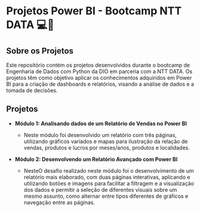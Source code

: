# Projetos Power BI - Bootcamp NTT DATA 💻🚀

## Sobre os Projetos
Este repositório contém os projetos desenvolvidos durante o bootcamp de Engenharia de Dados com Python da DIO em parceria com a NTT DATA. Os projetos têm como objetivo aplicar os conhecimentos adquiridos em Power BI para a criação de dashboards e relatórios, visando a análise de dados e a tomada de decisões.

## Projetos

* **Módulo 1: Analisando dados de um Relatório de Vendas no Power BI**

    * Neste módulo foi desenvolvido um relatório com três páginas, utilizando gráficos variados e mapas para ilustração da relação de vendas, produtos e lucros por meses/anos, produtos e localidades.

* **Módulo 2: Desenvolvendo um Relatório Avançado com Power BI**

    * NesteO desafio realizado neste módulo foi o desenvolvimento de um relatório mais elaborado, com duas páginas interativas, aplicando e utilizando botões e imagens para facilitar a filtragem e a visualização dos dados e permitir a seleção de diferentes visuais sobre um mesmo assunto, como alternar entre tipos diferentes de gráficos e navegação entre as páginas.
